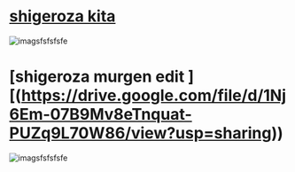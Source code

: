 # [shigeroza kita ](https://drive.google.com/file/d/1KdEa0OA13GGyRDT4iJs2mrA8yMgr5na9/view)

![imagsfsfsfsfe](https://user-images.githubusercontent.com/125205891/218324717-8d0aa678-c858-4d37-bf33-5ec28bcf30b2.png)


# [shigeroza murgen edit  ][(https://drive.google.com/file/d/1Nj6Em-07B9Mv8eTnquat-PUZq9L70W86/view?usp=sharing))

![imagsfsfsfsfe](https://cdn.discordapp.com/attachments/1011329687353557142/1085457519499038720/image.png)
